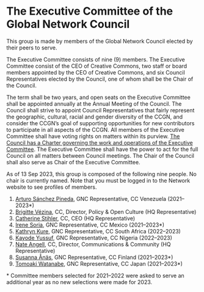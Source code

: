 # The Executive Committee of the Global Network Council

This group is made by members of the Global Network Council elected by their peers to serve. 

The Executive Committee consists of nine (9) members. The Executive Committee consist of the CEO of Creative Commons, two staff or board members appointed by the CEO of Creative Commons, and six Council Representatives elected by the Council, one of whom shall be the Chair of the Council. 

The term shall be two years, and open seats on the Executive Committee shall be appointed annually at the Annual Meeting of the Council. The Council shall strive to appoint Council Representatives that fairly represent the geographic, cultural, racial and gender diversity of the CCGN, and consider the CCGN’s goal of supporting opportunities for new contributors to participate in all aspects of the CCGN. All members of the Executive Committee shall have voting rights on matters within its purview. [The Council has a Charter governing the work and operations of the Executive Committee](https://github.com/creativecommons/global-network-strategy/blob/master/charters/Charter_of_the_GNC_Executive_Committee.md). The Executive Committee shall have the power to act for the full Council on all matters between Council meetings. The Chair of the Council shall also serve as Chair of the Executive Committee.

As of 13 Sep 2023, this group is composed of the following nine people. No chair is currently named. Note that you must be logged in to the Network website to see profiles of members.
1. [Arturo Sánchez Pineda](https://network.creativecommons.org/members/arturos/), GNC Representative, CC Venezuela (2021–2023*)
1. [Brigitte Vézina](https://creativecommons.org/author/brigittevezina/), CC, Director, Policy & Open Culture (HQ Representative)
1. [Catherine Stihler](https://creativecommons.org/author/catherine/), CC, CEO (HQ Representative)
1. [Irene Soria](https://network.creativecommons.org/members/irenesoria/), GNC Representative, CC Mexico (2021–2023*)
1. [Kathryn Kure](https://network.creativecommons.org/members/kathrynkure/), GNC Representative, CC South Africa (2022–2023)
1. [Kayode Yussuf](https://network.creativecommons.org/members/kayodeyussuf/), GNC Representative, CC Nigeria (2022–2023)
1. [Nate Angell](https://creativecommons.org/author/natecreativecommons-org/), CC, Director, Communications & Community (HQ Representative)
1. [Susanna Ånäs](https://network.creativecommons.org/members/susannaanas/), GNC Representative, CC Finland (2021–2023*)
1. [Tomoaki Watanabe](https://network.creativecommons.org/members/tomowatanabe/), GNC Representative, CC Japan (2021–2023*)

\* Committee members selected for 2021–2022 were asked to serve an additional year as no new selections were made for 2023.
